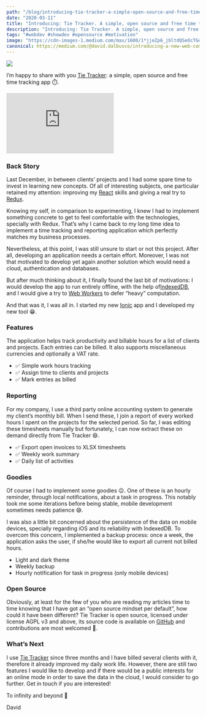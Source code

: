 ```yaml
---
path: "/blog/introducing-tie-tracker-a-simple-open-source-and-free-time-tracking-app"
date: "2020-03-11"
title: "Introducing: Tie Tracker. A simple, open source and free time tracking app ⏱️"
description: "Introducing: Tie Tracker. A simple, open source and free time tracking app ⏱️"
tags: "#webdev #showdev #opensource #motivation"
image: "https://cdn-images-1.medium.com/max/1600/1*jjeZp6_jbltdQSeOcTGdlg.png"
canonical: https://medium.com/@david.dalbusco/introducing-a-new-web-component-to-drag-resize-and-rotate-e08db59fad2f
---
```


![](https://cdn-images-1.medium.com/max/1600/1*jjeZp6_jbltdQSeOcTGdlg.png)

I’m happy to share with you [Tie Tracker](https://tietracker.app.link): a simple, open source and free time tracking app ⏱️.

<iframe width="280" height="158" src="https://www.youtube.com/watch?v=iXDPd6hShA0" frameborder="0" allow="accelerometer; autoplay; encrypted-media; gyroscope; picture-in-picture" allowfullscreen></iframe
<br/>

### Back Story

Last December, in between clients’ projects and I had some spare time to invest in learning new concepts. Of all of interesting subjects, one particular retained my attention: improving my [React](https://reactjs.org) skills and giving a real try to [Redux](https://react-redux.js.org).

Knowing my self, in comparison to experimenting, I knew  I had to implement something concrete to get to feel comfortable with the technologies, specially with Redux. That’s why I came back to my long time idea to implement a time tracking and reporting application which perfectly matches my business processes.

Nevertheless, at this point, I was still unsure to start or not this project. After all, developing an application needs a certain effort. Moreover, I was not that motivated to develop yet again another solution which would need a cloud, authentication and databases.

But after much thinking about it, I finally found the last bit of motivations: I would develop the app to run entirely offline, with the help of[IndexedDB](https://developer.mozilla.org/en-US/docs/Web/API/IndexedDB_API), and I would  give a try to [Web Workers](https://developer.mozilla.org/en-US/docs/Web/API/Web_Workers_API/Using_web_workers) to defer “heavy” computation.

And that was it, I was all in. I started my new [Ionic](https://ionicframework.com) app and I developed my new tool 😁.

### Features

The application helps track productivity and billable hours for a list of clients and projects. Each entries can be billed. It also supports miscellaneous currencies and optionally a VAT rate.

* ✅ Simple work hours tracking
* ✅ Assign time to clients and projects
* ✅ Mark entries as billed

### Reporting

For my company, I use a third party online accounting system to generate my client’s monthly bill. When I send these, I join a report of every worked hours I spent on the projects for the selected period. So far, I was editing these timesheets manually but fortunately, I can now extract these on demand directly from Tie Tracker 😄.

* ✅ Export open invoices to XLSX timesheets
* ✅ Weekly work summary
* ✅ Daily list of activities

### Goodies

Of course I had to implement some goodies 😉. One of these is an hourly reminder, through local notifications, about a task in progress. This notably took me some iterations before being stable, mobile development sometimes needs patience 😅.

I was also a little bit concerned about the persistence of the data on mobile devices, specially regarding iOS and its reliability with IndexedDB. To overcom this concern, I implemented a backup process: once a week, the application asks the user, if she/he would like to export all current not billed hours.

* Light and dark theme
* Weekly backup
* Hourly notification for task in progress (only mobile devices)

### Open Source

Obviously, at least for the few of you who are reading my articles time to time knowing that I have got an “open source mindset per default”, how could it have been different? Tie Tracker is open source, licensed under license AGPL v3 and above, its source code is available on [GitHub](https://github.com/peterpeterparker/tietracker) and contributions are most welcomed 🙏.

### What’s Next

I use [Tie Tracker](https://tietracker.app.link/) since three months and I have billed several clients with it, therefore it already improved my daily work life. However, there are still two features I would like to develop and if there would be a public interests for an online mode in order to save the data in the cloud, I would consider to go further. Get in touch if you are interested!

To infinity and beyond 🚀

David
